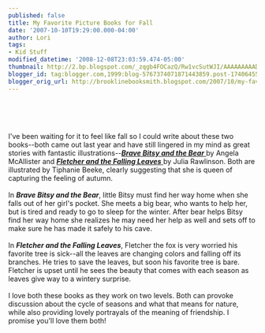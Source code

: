 ```yaml
---
published: false
title: My Favorite Picture Books for Fall
date: '2007-10-10T19:29:00.000-04:00'
author: Lori
tags:
- Kid Stuff
modified_datetime: '2008-12-08T23:03:59.474-05:00'
thumbnail: http://2.bp.blogspot.com/_zqgb4FOCazQ/Rw1vcSutWJI/AAAAAAAAAD0/4zDwUSUiVFw/s72-c/fletcher.jpg
blogger_id: tag:blogger.com,1999:blog-5767374071871443859.post-1740645511022353997
blogger_orig_url: http://brooklinebooksmith.blogspot.com/2007/10/my-favorite-picture-books-for-fall.html
---
```


<a href="http://2.bp.blogspot.com/_zqgb4FOCazQ/Rw1vcSutWJI/AAAAAAAAAD0/4zDwUSUiVFw/s1600-h/fletcher.jpg"><img id="BLOGGER_PHOTO_ID_5119870883244890258" style="CURSOR: hand" alt="" src="http://2.bp.blogspot.com/_zqgb4FOCazQ/Rw1vcSutWJI/AAAAAAAAAD0/4zDwUSUiVFw/s320/fletcher.jpg" border="0" /></a> <a href="http://2.bp.blogspot.com/_zqgb4FOCazQ/Rw1vXSutWII/AAAAAAAAADs/tKcwDRB1QqE/s1600-h/bitsy.jpg"><img id="BLOGGER_PHOTO_ID_5119870797345544322" style="CURSOR: hand" alt="" src="http://2.bp.blogspot.com/_zqgb4FOCazQ/Rw1vXSutWII/AAAAAAAAADs/tKcwDRB1QqE/s320/bitsy.jpg" border="0" /></a><br /><div><br /><br /><div>I've been waiting for it to feel like fall so I could write about these two books--both came out last year and have still lingered in my mind as great stories with fantastic illustrations--<a href="http://brookline.booksense.com/NASApp/store/Product?s=showproduct&amp;isbn=9780618639946"><strong><em>Brave Bitsy and the Bear</em></strong> </a>by Angela McAllister and <a href="http://brookline.booksense.com/NASApp/store/Product?s=showproduct&amp;isbn=9780061134012"><strong><em>Fletcher and the Falling Leaves</em></strong> </a>by Julia Rawlinson. Both are illustrated by Tiphanie Beeke, clearly suggesting that she is queen of capturing the feeling of autumn.</div><br /><div>In <strong><em>Brave Bitsy and the Bear</em></strong>, little Bitsy must find her way home when she falls out of her girl's pocket. She meets a big bear, who wants to help her, but is tired and ready to go to sleep for the winter. After bear helps Bitsy find her way home she realizes he may need her help as well and sets off to make sure he has made it safely to his cave. </div><br /><div>In <em><strong>Fletcher and the Falling Leaves</strong></em>, Fletcher the fox is very worried his favorite tree is sick--all the leaves are changing colors and falling off its branches. He tries to save the leaves, but soon his favorite tree is bare. Fletcher is upset until he sees the beauty that comes with each season as leaves give way to a wintery surprise. </div><br /><div>I love both these books as they work on two levels. Both can provoke discussion about the cycle of seasons and what that means for nature, while also providing lovely portrayals of the meaning of friendship. I promise you'll love them both! </div></div>